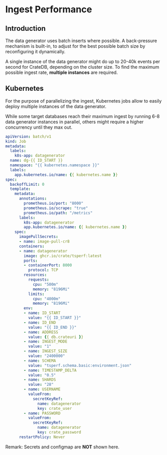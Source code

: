 # Ingest Performance

## Introduction

The data generator uses batch inserts where possible. A back-pressure
mechanism is built-in, to adjust for the best possible batch size by
reconfiguring it dynamically.

A single instance of the data generator might do up to 20-40k events per second
for CrateDB, depending on the cluster size. To find the maximum possible ingest
rate, **multiple instances** are required.

## Kubernetes

For the purpose of parallelizing the ingest, Kubernetes jobs allow to easily
deploy multiple instances of the data generator.

While some target databases reach their maximum ingest by running 6-8
data generator instances in parallel, others might require a higher
concurrency until they max out.

```yaml
apiVersion: batch/v1
kind: Job
metadata:
  labels:
    k8s-app: datagenerator
  name: dg-{{ ID_START }}
  namespace: "{{ kubernetes.namespace }}"
  labels:
    app.kubernetes.io/name: {{ kubernetes.name }}
spec:
  backoffLimit: 0
  template:
    metadata:
      annotations:
        prometheus.io/port: "8000"
        prometheus.io/scrape: "true"
        prometheus.io/path: "/metrics"
      labels:
        k8s-app: datagenerator
        app.kubernetes.io/name: {{ kubernetes.name }}
    spec:
      imagePullSecrets:
      - name: image-pull-cr8
      containers:
      - name: datagenerator
        image: ghcr.io/crate/tsperf:latest
        ports:
        - containerPort: 8000
          protocol: TCP
        resources:
          requests:
            cpu: "500m"
            memory: "8196Mi"
          limits:
            cpu: "4000m"
            memory: "8196Mi"
        env:
        - name: ID_START
          value: "{{ ID_START }}"
        - name: ID_END
          value: "{{ ID_END }}"
        - name: ADDRESS
          value: {{ db.crateuri }}
        - name: INGEST_MODE
          value: "1"
        - name: INGEST_SIZE
          value: "2400000"
        - name: SCHEMA
          value: "tsperf.schema.basic:environment.json"
        - name: TIMESTAMP_DELTA
          value: "0.5"
        - name: SHARDS
          value: "28"
        - name: USERNAME
          valueFrom:
            secretKeyRef:
              name: datagenerator
              key: crate_user
        - name: PASSWORD
          valueFrom:
            secretKeyRef:
              name: datagenerator
              key: crate_password
      restartPolicy: Never
```
Remark: Secrets and configmap are **NOT** shown here.
